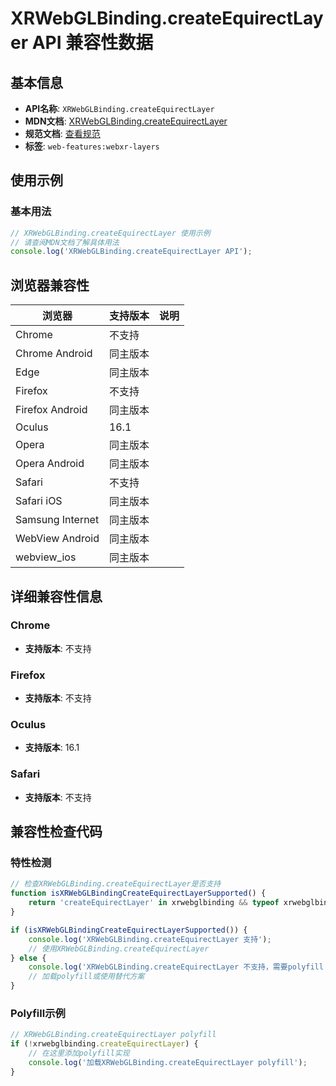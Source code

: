 # XRWebGLBinding.createEquirectLayer API 兼容性数据

## 基本信息

- **API名称**: `XRWebGLBinding.createEquirectLayer`
- **MDN文档**: [XRWebGLBinding.createEquirectLayer](https://developer.mozilla.org/docs/Web/API/XRWebGLBinding/createEquirectLayer)
- **规范文档**: [查看规范](https://immersive-web.github.io/layers/#dom-xrwebglbinding-createequirectlayer)
- **标签**: `web-features:webxr-layers`

## 使用示例

### 基本用法

```javascript
// XRWebGLBinding.createEquirectLayer 使用示例
// 请查阅MDN文档了解具体用法
console.log('XRWebGLBinding.createEquirectLayer API');
```

## 浏览器兼容性

| 浏览器 | 支持版本 | 说明 |
|--------|----------|------|
| Chrome | 不支持 |  |
| Chrome Android | 同主版本 |  |
| Edge | 同主版本 |  |
| Firefox | 不支持 |  |
| Firefox Android | 同主版本 |  |
| Oculus | 16.1 |  |
| Opera | 同主版本 |  |
| Opera Android | 同主版本 |  |
| Safari | 不支持 |  |
| Safari iOS | 同主版本 |  |
| Samsung Internet | 同主版本 |  |
| WebView Android | 同主版本 |  |
| webview_ios | 同主版本 |  |

## 详细兼容性信息

### Chrome

- **支持版本**: 不支持

### Firefox

- **支持版本**: 不支持

### Oculus

- **支持版本**: 16.1

### Safari

- **支持版本**: 不支持

## 兼容性检查代码

### 特性检测

```javascript
// 检查XRWebGLBinding.createEquirectLayer是否支持
function isXRWebGLBindingCreateEquirectLayerSupported() {
    return 'createEquirectLayer' in xrwebglbinding && typeof xrwebglbinding.createEquirectLayer === 'function';
}

if (isXRWebGLBindingCreateEquirectLayerSupported()) {
    console.log('XRWebGLBinding.createEquirectLayer 支持');
    // 使用XRWebGLBinding.createEquirectLayer
} else {
    console.log('XRWebGLBinding.createEquirectLayer 不支持，需要polyfill');
    // 加载polyfill或使用替代方案
}
```

### Polyfill示例

```javascript
// XRWebGLBinding.createEquirectLayer polyfill
if (!xrwebglbinding.createEquirectLayer) {
    // 在这里添加polyfill实现
    console.log('加载XRWebGLBinding.createEquirectLayer polyfill');
}
```

